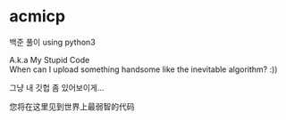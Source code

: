 # acmicp
백준 풀이 using python3

A.k.a My Stupid Code  
When can I upload something handsome like the inevitable algorithm? :))  

그냥 내 깃헙 좀 있어보이게...

您将在这里见到世界上最弱智的代码
